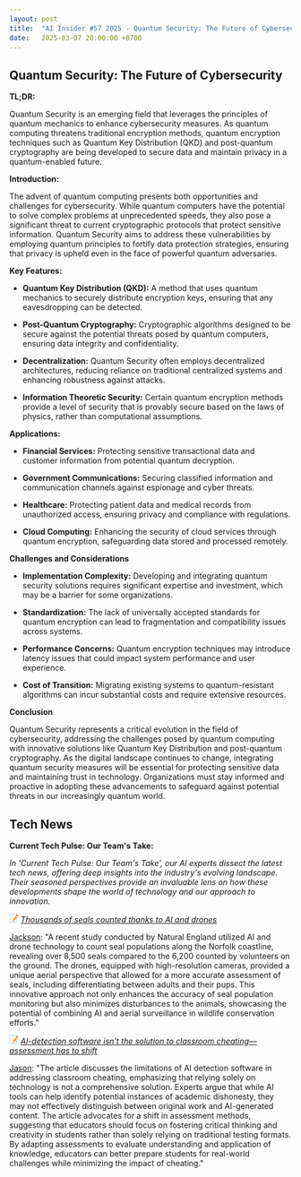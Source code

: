 ```yaml
---
layout: post
title:  "AI Insider #57 2025 - Quantum Security: The Future of Cybersecurity"
date:   2025-03-07 20:00:00 +0700
---
```


## Quantum Security: The Future of Cybersecurity

**TL;DR:** 

Quantum Security is an emerging field that leverages the principles of quantum mechanics to enhance cybersecurity measures. As quantum computing threatens traditional encryption methods, quantum encryption techniques such as Quantum Key Distribution (QKD) and post-quantum cryptography are being developed to secure data and maintain privacy in a quantum-enabled future.


__Introduction:__

The advent of quantum computing presents both opportunities and challenges for cybersecurity. While quantum computers have the potential to solve complex problems at unprecedented speeds, they also pose a significant threat to current cryptographic protocols that protect sensitive information. Quantum Security aims to address these vulnerabilities by employing quantum principles to fortify data protection strategies, ensuring that privacy is upheld even in the face of powerful quantum adversaries.

__Key Features:__

* **Quantum Key Distribution (QKD):** A method that uses quantum mechanics to securely distribute encryption keys, ensuring that any eavesdropping can be detected.

* **Post-Quantum Cryptography:** Cryptographic algorithms designed to be secure against the potential threats posed by quantum computers, ensuring data integrity and confidentiality.

* **Decentralization:** Quantum Security often employs decentralized architectures, reducing reliance on traditional centralized systems and enhancing robustness against attacks.

* **Information Theoretic Security:** Certain quantum encryption methods provide a level of security that is provably secure based on the laws of physics, rather than computational assumptions.


__Applications:__

* **Financial Services:** Protecting sensitive transactional data and customer information from potential quantum decryption.

* **Government Communications:** Securing classified information and communication channels against espionage and cyber threats.

* **Healthcare:** Protecting patient data and medical records from unauthorized access, ensuring privacy and compliance with regulations.

* **Cloud Computing:** Enhancing the security of cloud services through quantum encryption, safeguarding data stored and processed remotely.

__Challenges and Considerations__

* **Implementation Complexity:** Developing and integrating quantum security solutions requires significant expertise and investment, which may be a barrier for some organizations.

* **Standardization:** The lack of universally accepted standards for quantum encryption can lead to fragmentation and compatibility issues across systems.

* **Performance Concerns:** Quantum encryption techniques may introduce latency issues that could impact system performance and user experience.

* **Cost of Transition:** Migrating existing systems to quantum-resistant algorithms can incur substantial costs and require extensive resources.


__Conclusion__

Quantum Security represents a critical evolution in the field of cybersecurity, addressing the challenges posed by quantum computing with innovative solutions like Quantum Key Distribution and post-quantum cryptography. As the digital landscape continues to change, integrating quantum security measures will be essential for protecting sensitive data and maintaining trust in technology. Organizations must stay informed and proactive in adopting these advancements to safeguard against potential threats in our increasingly quantum world.



## Tech News

__Current Tech Pulse: Our Team's Take:__

*In 'Current Tech Pulse: Our Team's Take', our AI experts dissect the latest tech news, offering deep insights into the industry's evolving landscape. Their seasoned perspectives provide an invaluable lens on how these developments shape the world of technology and our approach to innovation.*


![memo](/assets/images/memo16.png) *[Thousands of seals counted thanks to AI and drones](https://www.msn.com/en-us/news/technology/thousands-of-seals-counted-thanks-to-ai-and-drones/ar-AA1zSSbE?ocid=BingNewsVerp)*

[Jackson](https://www.linkedin.com/in/jackson-cates-315a0b1ab/): "A recent study conducted by Natural England utilized AI and drone technology to count seal populations along the Norfolk coastline, revealing over 8,500 seals compared to the 6,200 counted by volunteers on the ground. The drones, equipped with high-resolution cameras, provided a unique aerial perspective that allowed for a more accurate assessment of seals, including differentiating between adults and their pups. This innovative approach not only enhances the accuracy of seal population monitoring but also minimizes disturbances to the animals, showcasing the potential of combining AI and aerial surveillance in wildlife conservation efforts."

![memo](/assets/images/memo16.png) *[AI-detection software isn't the solution to classroom cheating—assessment has to shift](https://www.msn.com/en-us/news/technology/ai-detection-software-isn-t-the-solution-to-classroom-cheating-assessment-has-to-shift/ar-AA1zQd2c?ocid=BingNewsVerp)*

[Jason](https://www.linkedin.com/in/jason-bengtson-b8a9a83b): "The article discusses the limitations of AI detection software in addressing classroom cheating, emphasizing that relying solely on technology is not a comprehensive solution. Experts argue that while AI tools can help identify potential instances of academic dishonesty, they may not effectively distinguish between original work and AI-generated content. The article advocates for a shift in assessment methods, suggesting that educators should focus on fostering critical thinking and creativity in students rather than solely relying on traditional testing formats. By adapting assessments to evaluate understanding and application of knowledge, educators can better prepare students for real-world challenges while minimizing the impact of cheating."

